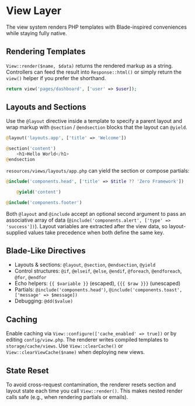 # View Layer

The view system renders PHP templates with Blade-inspired conveniences while staying fully native.

## Rendering Templates

`View::render($name, $data)` returns the rendered markup as a string. Controllers can feed the result into `Response::html()` or simply return the `view()` helper if you prefer the shorthand.

```php
return view('pages/dashboard', ['user' => $user]);
```

## Layouts and Sections

Use the `@layout` directive inside a template to specify a parent layout and wrap markup with `@section` / `@endsection` blocks that the layout can `@yield`.

```php
@layout('layouts.app', ['title' => 'Welcome'])

@section('content')
    <h1>Hello World</h1>
@endsection
```

`resources/views/layouts/app.php` can yield the section or compose partials:

```php
@include('components.head', ['title' => $title ?? 'Zero Framework'])

    @yield('content')

@include('components.footer')
```

Both `@layout` and `@include` accept an optional second argument to pass an associative array of data (`@include('components.alert', ['type' => 'success'])`). Layout variables are extracted after the view data, so layout-supplied values take precedence when both define the same key.

## Blade-Like Directives

- Layouts & sections: `@layout`, `@section`, `@endsection`, `@yield`
- Control structures: `@if`, `@elseif`, `@else`, `@endif`, `@foreach`, `@endforeach`, `@for`, `@endfor`
- Echo helpers: `{{ $variable }}` (escaped), `{{{ $raw }}}` (unescaped)
- Partials: `@include('components.head')`, `@include('components.toast', ['message' => $message])`
- Debugging: `@dd($value)`

## Caching

Enable caching via `View::configure(['cache_enabled' => true])` or by editing `config/view.php`. The renderer writes compiled templates to `storage/cache/views`. Use `View::clearCache()` or `View::clearViewCache($name)` when deploying new views.

## State Reset

To avoid cross-request contamination, the renderer resets section and layout state each time you call `View::render()`. This makes nested render calls safe (e.g., when rendering partials or emails).
